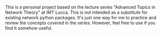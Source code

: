 This is a personal project based on the lecture series "Advanced Topics in Network Theory" at IMT Lucca. This is not intended as a substitute for existing network python packages. It's just one way for me to practice and review the concepts covered in the series. However, feel free to use if you find it somehow useful.
